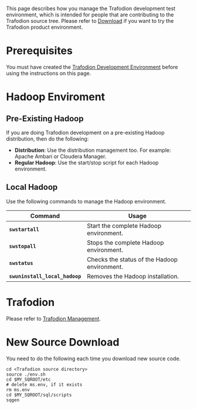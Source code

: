 <!--
  Licensed under the Apache License, Version 2.0 (the "License");
  you may not use this file except in compliance with the License.
  You may obtain a copy of the License at

      http://www.apache.org/licenses/LICENSE-2.0

  Unless required by applicable law or agreed to in writing, software
  distributed under the License is distributed on an "AS IS" BASIS,
  WITHOUT WARRANTIES OR CONDITIONS OF ANY KIND, either express or implied.
  See the License for the specific language governing permissions and
  limitations under the 
  License.
-->
This page describes how you manage the Trafodion development test environment, which is intended for people that are contributing to the Trafodion source tree. Please refer to [Download](download.html) if you want to try the Trafodion product environment.

# Prerequisites
You must have created the [Trafodion Development Environment](create-dev-environment.html) before using the instructions on this page.

# Hadoop Enviroment
## Pre-Existing Hadoop
If you are doing Trafodion development on a pre-existing Hadoop distribution, then do the following:

* **Distribution**: Use the distribution management too. For example: Apache Ambari or Cloudera Manager.
* **Regular Hadoop**: Use the start/stop script for each Hadoop environment.

## Local Hadoop
Use the following commands to manage the Hadoop environment.

Command                            | Usage
-----------------------------------|-----------------------------------------
**```swstartall```**               | Start the complete Hadoop environment.
**```swstopall```**                | Stops the complete Hadoop environment.
**```swstatus```**                 | Checks the status of the Hadoop environment.
**```swuninstall_local_hadoop```** | Removes the Hadoop installation.

# Trafodion
Please refer to [Trafodion Management](management.html).

# New Source Download
You need to do the following each time you download new source code.

    cd <Trafodion source directory>
    source ./env.sh
    cd $MY_SQROOT/etc
    # delete ms.env, if it exists
    rm ms.env
    cd $MY_SQROOT/sql/scripts
    sqgen


